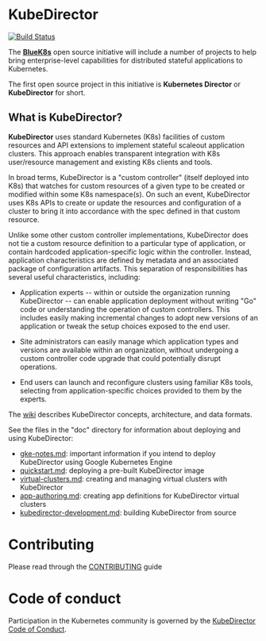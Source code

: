 # KubeDirector

[![Build Status](https://travis-ci.com/bluek8s/kubedirector.svg?branch=master)](https://travis-ci.com/bluek8s/kubedirector)

The [**BlueK8s**](https://github.com/bluek8s) open source initiative will include a number of projects to help bring enterprise-level capabilities for distributed stateful applications to Kubernetes. 

The first open source project in this initiative is **Kubernetes Director** or **KubeDirector** for short.

## What is KubeDirector?

**KubeDirector** uses standard Kubernetes (K8s) facilities of custom resources and API extensions to implement stateful scaleout application clusters. This approach enables transparent integration with K8s user/resource management and existing K8s clients and tools.

In broad terms, KubeDirector is a "custom controller" (itself deployed into K8s) that watches for custom resources of a given type to be created or modified within some K8s namespace(s). On such an event, KubeDirector uses K8s APIs to create or update the resources and configuration of a cluster to bring it into accordance with the spec defined in that custom resource.

Unlike some other custom controller implementations, KubeDirector does not tie a custom resource definition to a particular type of application, or contain hardcoded application-specific logic within the controller. Instead, application characteristics are defined by metadata and an associated package of configuration artifacts. This separation of responsibilities has several useful characteristics, including:

* Application experts -- within or outside the organization running KubeDirector -- can enable application deployment without writing "Go" code or understanding the operation of custom controllers. This includes easily making incremental changes to adopt new versions of an application or tweak the setup choices exposed to the end user.

* Site administrators can easily manage which application types and versions are available within an organization, without undergoing a custom controller code upgrade that could potentially disrupt operations.

* End users can launch and reconfigure clusters using familiar K8s tools, selecting from application-specific choices provided to them by the experts.

The [wiki](https://github.com/bluek8s/kubedirector/wiki) describes KubeDirector concepts, architecture, and data formats.

See the files in the "doc" directory for information about deploying and using KubeDirector:
* [gke-notes.md](doc/gke-notes.md): important information if you intend to deploy KubeDirector using Google Kubernetes Engine
* [quickstart.md](doc/quickstart.md): deploying a pre-built KubeDirector image
* [virtual-clusters.md](doc/virtual-clusters.md): creating and managing virtual clusters with KubeDirector
* [app-authoring.md](doc/app-authoring.md): creating app definitions for KubeDirector virtual clusters
* [kubedirector-development.md](doc/kubedirector-development.md): building KubeDirector from source

# Contributing

Please read through the [CONTRIBUTING](https://github.com/bluek8s/kubedirector/blob/master/CONTRIBUTING.md) guide 

# Code of conduct

Participation in the Kubernetes community is governed by the [KubeDirector Code of Conduct](https://github.com/bluek8s/kubedirector/blob/master/CODE_OF_CONDUCT.md).
